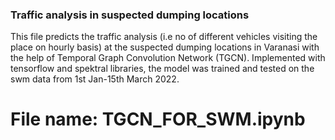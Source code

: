 ### Traffic analysis in suspected dumping locations
This file predicts the traffic analysis (i.e no of different vehicles visiting the place on hourly basis) at the suspected dumping locations in Varanasi
with the help of Temporal Graph Convolution Network (TGCN). Implemented with tensorflow and spektral libraries, the model was trained and 
tested on the swm data from 1st Jan-15th March 2022.
# File name: TGCN_FOR_SWM.ipynb
